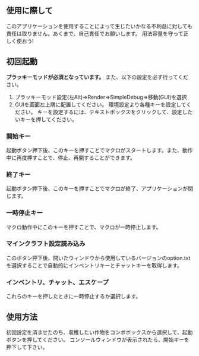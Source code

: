 ## 使用に際して
このアプリケーションを使用することによって生じたいかなる不利益に対しても責任は取りません。あくまで、自己責任でお願いします。
用法容量を守って正しく使おう!
## 初回起動
**プラッキーモッドが必須となっています。**
また、以下の設定を必ず行ってください。
1. プラッキーモッド設定(左Alt)=>Render=>SimpleDebug=>移動(GUI)を選択
2. GUIを画面左上隅に配置してください。
環境設定より各種キーを設定してください。
キーを設定するには、テキストボックスをクリックして、設定したいキーを押してください。
### 開始キー
起動ボタン押下後、このキーを押すことでマクロがスタートします。また、動作中に再度押すことで、停止、再開することができます。
### 終了キー
起動ボタン押下後、このキーを押すことでマクロが終了、アプリケーションが閉じます。
### 一時停止キー
マクロ動作中にこのキーを押すことで、マクロが一時停止します。
### マインクラフト設定読み込み
このボタン押下後、開いたウィンドウから使用しているバージョンのoption.txtを選択することで自動的にインベントリキーとチャットキーを取得します。
### インベントリ、チャット、エスケープ
これらのキーを押したときに一時停止するか選択します。
## 使用方法
初回設定を済ませたのち、収穫したい作物をコンボボックスから選択して、起動ボタンを押してください。
コンソールウィンドウが表示されたら、開始キーを押下して下さい。
